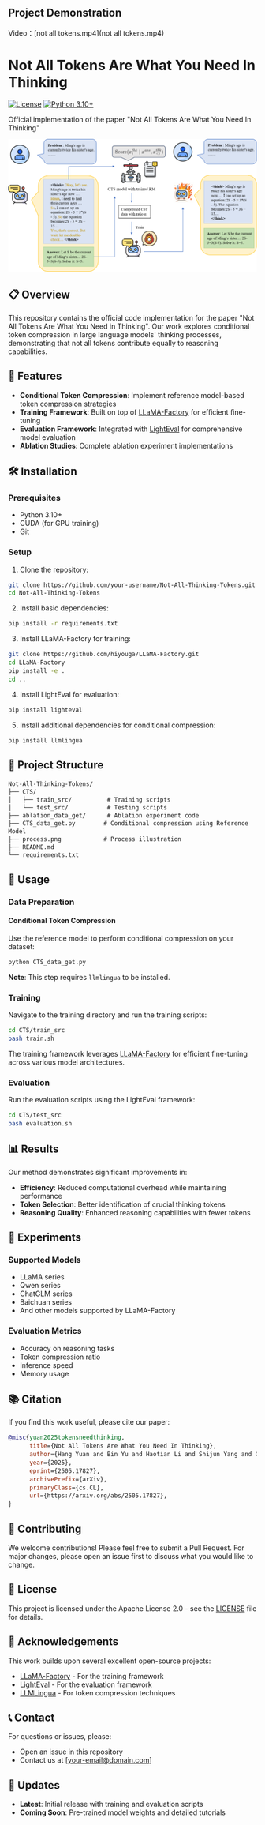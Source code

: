 ## Project Demonstration

Video：[not all tokens.mp4](not all tokens.mp4)

# Not All Tokens Are What You Need In Thinking

[![License](https://img.shields.io/badge/License-Apache%202.0-blue.svg)](https://opensource.org/licenses/Apache-2.0)
[![Python 3.10+](https://img.shields.io/badge/python-3.8+-blue.svg)](https://www.python.org/downloads/release/python-380/)

Official implementation of the paper "Not All Tokens Are What You Need In Thinking"

![image](process.png)

## 📋 Overview

This repository contains the official code implementation for the paper "Not All Tokens Are What You Need in Thinking". Our work explores conditional token compression in large language models' thinking processes, demonstrating that not all tokens contribute equally to reasoning capabilities.

## 🚀 Features

- **Conditional Token Compression**: Implement reference model-based token compression strategies
- **Training Framework**: Built on top of [LLaMA-Factory](https://github.com/hiyouga/LLaMA-Factory) for efficient fine-tuning
- **Evaluation Framework**: Integrated with [LightEval](https://github.com/huggingface/lighteval) for comprehensive model evaluation
- **Ablation Studies**: Complete ablation experiment implementations

## 🛠️ Installation

### Prerequisites

- Python 3.10+
- CUDA (for GPU training)
- Git

### Setup

1. Clone the repository:
```bash
git clone https://github.com/your-username/Not-All-Thinking-Tokens.git
cd Not-All-Thinking-Tokens
```

2. Install basic dependencies:
```bash
pip install -r requirements.txt
```

3. Install LLaMA-Factory for training:
```bash
git clone https://github.com/hiyouga/LLaMA-Factory.git
cd LLaMA-Factory
pip install -e .
cd ..
```

4. Install LightEval for evaluation:
```bash
pip install lighteval
```

5. Install additional dependencies for conditional compression:
```bash
pip install llmlingua
```

## 📁 Project Structure

```
Not-All-Thinking-Tokens/
├── CTS/
│   ├── train_src/          # Training scripts
│   └── test_src/           # Testing scripts
├── ablation_data_get/      # Ablation experiment code
├── CTS_data_get.py        # Conditional compression using Reference Model
├── process.png            # Process illustration
├── README.md
└── requirements.txt
```

## 🔧 Usage

### Data Preparation

#### Conditional Token Compression

Use the reference model to perform conditional compression on your dataset:

```bash
python CTS_data_get.py
```

**Note**: This step requires `llmlingua` to be installed.

### Training

Navigate to the training directory and run the training scripts:

```bash
cd CTS/train_src
bash train.sh
```

The training framework leverages [LLaMA-Factory](https://github.com/hiyouga/LLaMA-Factory) for efficient fine-tuning across various model architectures.

### Evaluation

Run the evaluation scripts using the LightEval framework:

```bash
cd CTS/test_src
bash evaluation.sh
```

## 📊 Results

Our method demonstrates significant improvements in:
- **Efficiency**: Reduced computational overhead while maintaining performance
- **Token Selection**: Better identification of crucial thinking tokens
- **Reasoning Quality**: Enhanced reasoning capabilities with fewer tokens

## 🔬 Experiments

### Supported Models

- LLaMA series
- Qwen series  
- ChatGLM series
- Baichuan series
- And other models supported by LLaMA-Factory

### Evaluation Metrics

- Accuracy on reasoning tasks
- Token compression ratio
- Inference speed
- Memory usage

## 📚 Citation

If you find this work useful, please cite our paper:

```bibtex
@misc{yuan2025tokensneedthinking,
      title={Not All Tokens Are What You Need In Thinking}, 
      author={Hang Yuan and Bin Yu and Haotian Li and Shijun Yang and Christina Dan Wang and Zhou Yu and Xueyin Xu and Weizhen Qi and Kai Chen},
      year={2025},
      eprint={2505.17827},
      archivePrefix={arXiv},
      primaryClass={cs.CL},
      url={https://arxiv.org/abs/2505.17827}, 
}
```

## 🤝 Contributing

We welcome contributions! Please feel free to submit a Pull Request. For major changes, please open an issue first to discuss what you would like to change.

## 📄 License

This project is licensed under the Apache License 2.0 - see the [LICENSE](LICENSE) file for details.

## 🙏 Acknowledgements

This work builds upon several excellent open-source projects:

- [LLaMA-Factory](https://github.com/hiyouga/LLaMA-Factory) - For the training framework
- [LightEval](https://github.com/huggingface/lighteval) - For the evaluation framework
- [LLMLingua](https://github.com/microsoft/LLMLingua) - For token compression techniques

## 📞 Contact

For questions or issues, please:
- Open an issue in this repository
- Contact us at [your-email@domain.com]

## 🔄 Updates

- **Latest**: Initial release with training and evaluation scripts
- **Coming Soon**: Pre-trained model weights and detailed tutorials
